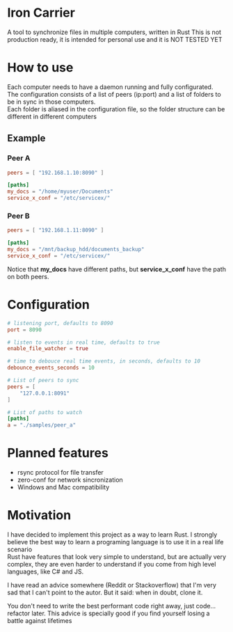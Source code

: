 # Iron Carrier

A tool to synchronize files in multiple computers, written in Rust
This is not production ready, it is intended for personal use and it is NOT TESTED YET

# How to use

Each computer needs to have a daemon running and fully configurated.  
The configuration consists of a list of peers (ip:port) and a list of folders to be in sync in those computers.  
Each folder is aliased in the configuration file, so the folder structure can be different in different computers

## Example
### Peer A
```toml
peers = [ "192.168.1.10:8090" ]

[paths]
my_docs = "/home/myuser/Documents"
service_x_conf = "/etc/servicex/"
```

### Peer B
```toml
peers = [ "192.168.1.11:8090" ]

[paths]
my_docs = "/mnt/backup_hdd/documents_backup"
service_x_conf = "/etc/servicex/"
```

Notice that **my_docs** have different paths, but **service_x_conf** have the path on both peers.


# Configuration
```toml
# listening port, defaults to 8090
port = 8090 

# listen to events in real time, defaults to true
enable_file_watcher = true

# time to debouce real time events, in seconds, defaults to 10
debounce_events_seconds = 10

# List of peers to sync
peers = [
    "127.0.0.1:8091"
]

# List of paths to watch
[paths]
a = "./samples/peer_a"


```

# Planned features
- rsync protocol for file transfer
- zero-conf for network sincronization
- Windows and Mac compatibility


# Motivation
I have decided to implement this project as a way to learn Rust. I strongly believe the best way to learn a programing language is to use it in a real life scenario  
Rust have features that look very simple to understand, but are actually very complex, they are even harder to understand if you come from high level languages, like C# and JS.   

I have read an advice somewhere (Reddit or Stackoverflow) that I'm very sad that I can't point to the autor. But it said: when in doubt, clone it. 

You don't need to write the best performant code right away, just code... refactor later. This advice is specially good if you find yourself losing a battle against lifetimes
